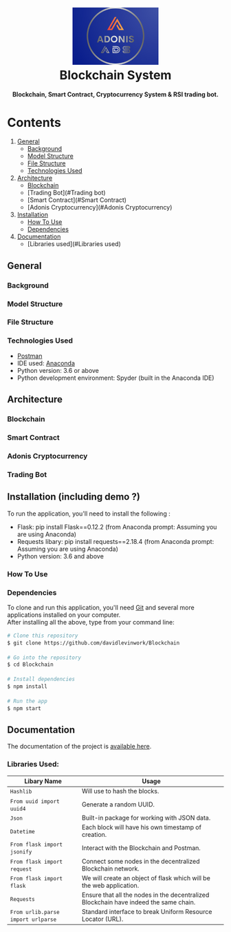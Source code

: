 <h1 align="center">
  <br>
  <a><img src="Media/Logo.png" alt="Markdownify" width="200"></a>
  <br>
  Blockchain System
  <br>
</h1>

<h4 align="center">Blockchain, Smart Contract, Cryptocurrency System & RSI trading bot.</h4>

Contents
========

1. [General](#General)
    - [Background](#background)
    - [Model Structure](#model-structure)
    - [File Structure](#file-structure)
    - [Technologies Used](#Technologies-used)
2. [Architecture](#Architecture)
    - [Blockchain](#Blockchain)
    - [Trading Bot](#Trading bot)
    - [Smart Contract](#Smart Contract)
    - [Adonis Cryptocurrency](#Adonis Cryptocurrency)
3. [Installation](#installation)
    - [How To Use](#How-To-Use)
    - [Dependencies](#dependencies)
4. [Documentation](#Documentation)
    - [Libraries used](#Libraries used)

## General

### Background

### Model Structure

### File Structure

### Technologies Used
- [Postman][Postman]
- IDE used: [Anaconda][Anaconda]
- Python version: 3.6 or above
- Python development environment: Spyder (built in the Anaconda IDE)

## Architecture

### Blockchain

### Smart Contract

### Adonis Cryptocurrency

### Trading Bot

## Installation (including demo ?)
To run the application, you'll need to install the following :
- Flask: pip install Flask==0.12.2 (from Anaconda prompt: Assuming you are using Anaconda)
- Requests libary: pip install requests==2.18.4 (from Anaconda prompt: Assuming you are using Anaconda)
- Python version: 3.6 and above

### How To Use

### Dependencies

To clone and run this application, you'll need [Git][GIT] and several more applications installed on your computer. </br>
After installing all the above, type from your command line:

```bash
# Clone this repository
$ git clone https://github.com/davidlevinwork/Blockchain

# Go into the repository
$ cd Blockchain

# Install dependencies
$ npm install

# Run the app
$ npm start
```

## Documentation
The documentation of the project is [available here][Documentation].

### Libraries Used:
Libary Name | Usage  
-----------|-----------
`Hashlib` | Will use to hash the blocks.
`From uuid import uuid4` | Generate a random UUID.
`Json` | Built-in package for working with JSON data.
`Datetime` | Each block will have his own timestamp of creation.
`From flask import jsonify` | Interact with the Blockchain and Postman.
`From flask import request` | Connect some nodes in the decentralized Blockchain network.
`From flask import flask` | We will create an object of flask which will be the web application.
`Requests` | Ensure that all the nodes in the decentralized Blockchain have indeed the same chain.
`From urlib.parse import urlparse` | Standard interface to break Uniform Resource Locator (URL).

<!--- Links --->
[GIT]: https://git-scm.com
[Postman]: https://www.postman.com/downloads/
[Anaconda]: https://www.anaconda.com/products/individual
[Documentation]: https://github.com/davidlevinwork/Blockchain/tree/main/Documentation
